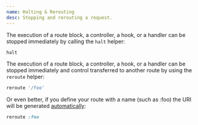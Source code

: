 ```yaml
---
name: Halting & Rerouting
desc: Stopping and rerouting a request.
---
```


The execution of a route block, a controller, a hook, or a handler can be stopped immediately by calling the `halt` helper:

```ruby
halt
```

The execution of a route block, a controller, a hook, or a handler can be stopped immediately and control transferred to another route by using the `reroute` helper:

```ruby
reroute '/foo'
```

Or even better, if you define your route with a name (such as :foo) the URI will be generated [automatically](/docs/routing#uri_generation):

```ruby
reroute :foo
```
